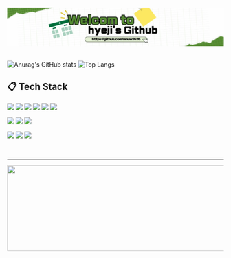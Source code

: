 ![titel_logo_2_1.gif](image/titel_logo_2_1.gif)
<br><br>

<p align="center">

![Anurag's GitHub stats](https://github-readme-stats.vercel.app/api?username=mnuw2626&show_icons=true&theme=vue&hide=contribs,prs)
![Top Langs](https://github-readme-stats.vercel.app/api/top-langs/?username=mnuw2626&hide_border=true&layout=compact)

</p>

## 📋 Tech Stack

<p>
<img src="https://img.shields.io/badge/C-00599C?style=for-the-badge&logo=c&logoColor=white">
<img src="https://img.shields.io/badge/C%2B%2B-00599C?style=for-the-badge&logo=c%2B%2B&logoColor=white">
<img src="https://img.shields.io/badge/Java-ED8B00?style=for-the-badge&logo=openjdk&logoColor=white">
<img src="https://img.shields.io/badge/HTML5-E34F26?style=for-the-badge&logo=html5&logoColor=white">
<img src="https://img.shields.io/badge/CSS3-1572B6?style=for-the-badge&logo=css3&logoColor=white">
<img src="https://img.shields.io/badge/JavaScript-F7DF1E?style=for-the-badge&logo=JavaScript&logoColor=white"> 
</p>
<p>
<img src="https://img.shields.io/badge/Spring-6DB33F?style=for-the-badge&logo=spring&logoColor=white">
<img src="https://img.shields.io/badge/MySQL-005C84?style=for-the-badge&logo=mysql&logoColor=white">
<img src="https://img.shields.io/badge/MariaDB-003545?style=for-the-badge&logo=mariadb&logoColor=white">   
</p>
<p>
<img src="https://img.shields.io/badge/IntelliJ_IDEA-000000.svg?style=for-the-badge&logo=intellij-idea&logoColor=white">
<img src="https://img.shields.io/badge/GIT-E44C30?style=for-the-badge&logo=git&logoColor=white">
<img src="https://img.shields.io/badge/GitHub-100000?style=for-the-badge&logo=github&logoColor=white">
</p>
<br>
<hr>
<a href="https://github.com/devxb/gitanimals">
  <img src="https://render.gitanimals.org/lines/mnuw2626?pet-id=1" width="1000" height="200"/>
</a>



